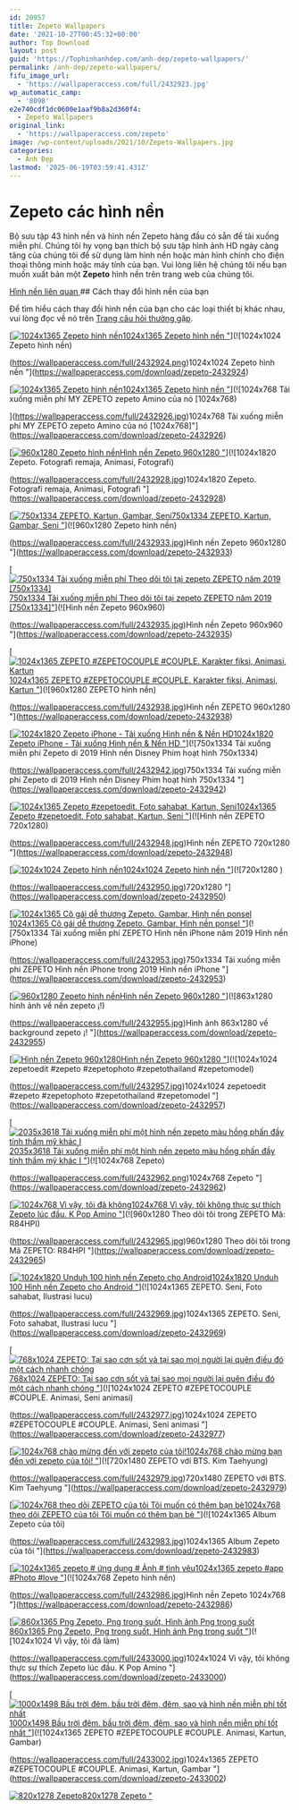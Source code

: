 ```yaml
---
id: 20957
title: Zepeto Wallpapers
date: '2021-10-27T00:45:32+00:00'
author: Top Download
layout: post
guid: 'https://Tophinhanhdep.com/anh-dep/zepeto-wallpapers/'
permalink: /anh-dep/zepeto-wallpapers/
fifu_image_url:
  - 'https://wallpaperaccess.com/full/2432923.jpg'
wp_automatic_camp:
  - '8098'
e2e740cdf1dc0600e1aaf9b8a2d360f4:
  - Zepeto Wallpapers
original_link:
  - 'https://wallpaperaccess.com/zepeto'
image: /wp-content/uploads/2021/10/Zepeto-Wallpapers.jpg
categories:
  - Ảnh Đẹp
lastmod: '2025-06-19T03:59:41.431Z'
---
```

# Zepeto các hình nền

Bộ sưu tập 43 hình nền và hình nền Zepeto hàng đầu có sẵn để tải xuống miễn phí. Chúng tôi hy vọng bạn thích bộ sưu tập hình ảnh HD ngày càng tăng của chúng tôi để sử dụng làm hình nền hoặc màn hình chính cho điện thoại thông minh hoặc máy tính của bạn. Vui lòng liên hệ chúng tôi nếu bạn muốn xuất bản một **Zepeto** hình nền trên trang web của chúng tôi.

[Hình nền liên quan ](#related) ## Cách thay đổi hình nền của bạn

Để tìm hiểu cách thay đổi hình nền của bạn cho các loại thiết bị khác nhau, vui lòng đọc về nó trên [Trang câu hỏi thường gặp](https://tophinhanhdep.com/faq/).

  
[[![1024x1365 Zepeto hình nền](https://wallpaperaccess.com/full/2432923.jpg)1024x1365 Zepeto hình nền "](https://wallpaperaccess.com/download/zepeto-2432923)](![1024x1024 Zepeto hình nền)

(https://wallpaperaccess.com/full/2432924.png)1024x1024 Zepeto hình nền "](https://wallpaperaccess.com/download/zepeto-2432924)

[[![1024x1365 Zepeto hình nền](https://wallpaperaccess.com/full/2432925.jpg)1024x1365 Zepeto hình nền "](https://wallpaperaccess.com/download/zepeto-2432925)](![1024x768 Tải xuống miễn phí MY ZEPETO zepeto Amino của nó [1024x768)

](https://wallpaperaccess.com/full/2432926.jpg)1024x768 Tải xuống miễn phí MY ZEPETO zepeto Amino của nó \[1024x768\]"](https://wallpaperaccess.com/download/zepeto-2432926)

[[![960x1280 Zepeto hình nền](https://wallpaperaccess.com/full/2432927.jpg)Hình nền Zepeto 960x1280 "](https://wallpaperaccess.com/download/zepeto-2432927)](![1024x1820 Zepeto.  Fotografi remaja, Animasi, Fotografi)

(https://wallpaperaccess.com/full/2432928.jpg)1024x1820 Zepeto. Fotografi remaja, Animasi, Fotografi "](https://wallpaperaccess.com/download/zepeto-2432928)

[[![750x1334 ZEPETO.  Kartun, Gambar, Seni](https://wallpaperaccess.com/full/2432930.jpg)750x1334 ZEPETO. Kartun, Gambar, Seni "](https://wallpaperaccess.com/download/zepeto-2432930)](![960x1280 Zepeto hình nền)

(https://wallpaperaccess.com/full/2432933.jpg)Hình nền Zepeto 960x1280 "](https://wallpaperaccess.com/download/zepeto-2432933)

[[![750x1334 Tải xuống miễn phí Theo dõi tôi tại zepeto ZEPETO năm 2019 [750x1334]](https://wallpaperaccess.com/full/2432934.jpg)750x1334 Tải xuống miễn phí Theo dõi tôi tại zepeto ZEPETO năm 2019 \[750x1334\]"](https://wallpaperaccess.com/download/zepeto-2432934)](![Hình nền Zepeto 960x960)

(https://wallpaperaccess.com/full/2432935.jpg)Hình nền Zepeto 960x960 "](https://wallpaperaccess.com/download/zepeto-2432935)

[[![1024x1365 ZEPETO #ZEPETOCOUPLE #COUPLE.  Karakter fiksi, Animasi, Kartun](https://wallpaperaccess.com/full/2432936.jpg)1024x1365 ZEPETO #ZEPETOCOUPLE #COUPLE. Karakter fiksi, Animasi, Kartun "](https://wallpaperaccess.com/download/zepeto-2432936)](![960x1280 ZEPETO hình nền)

(https://wallpaperaccess.com/full/2432938.jpg)Hình nền ZEPETO 960x1280 "](https://wallpaperaccess.com/download/zepeto-2432938)

[[![1024x1820 Zepeto iPhone - Tải xuống Hình nền & Nền HD](https://wallpaperaccess.com/full/2432939.png)1024x1820 Zepeto iPhone - Tải xuống Hình nền &amp; Nền HD "](https://wallpaperaccess.com/download/zepeto-2432939)](![750x1334 Tải xuống miễn phí Zepeto di 2019 Hình nền Disney Phim hoạt hình 750x1334)

(https://wallpaperaccess.com/full/2432942.jpg)750x1334 Tải xuống miễn phí Zepeto di 2019 Hình nền Disney Phim hoạt hình 750x1334 "](https://wallpaperaccess.com/download/zepeto-2432942)

[[![1024x1365 Zepeto #zepetoedit.  Foto sahabat, Kartun, Seni](https://wallpaperaccess.com/full/2432947.jpg)1024x1365 Zepeto #zepetoedit. Foto sahabat, Kartun, Seni "](https://wallpaperaccess.com/download/zepeto-2432947)](![Hình nền ZEPETO 720x1280)

(https://wallpaperaccess.com/full/2432948.jpg)Hình nền ZEPETO 720x1280 "](https://wallpaperaccess.com/download/zepeto-2432948)

[[![1024x1024 Zepeto hình nền](https://wallpaperaccess.com/full/2432949.jpg)1024x1024 Zepeto hình nền "](https://wallpaperaccess.com/download/zepeto-2432949)](![720x1280 )

(https://wallpaperaccess.com/full/2432950.jpg)720x1280 "](https://wallpaperaccess.com/download/zepeto-2432950)

[[![1024x1365 Cô gái dễ thương Zepeto.  Gambar, Hình nền ponsel](https://wallpaperaccess.com/full/2432951.jpg)1024x1365 Cô gái dễ thương Zepeto. Gambar, Hình nền ponsel "](https://wallpaperaccess.com/download/zepeto-2432951)](![750x1334 Tải xuống miễn phí ZEPETO Hình nền iPhone năm 2019 Hình nền iPhone)

(https://wallpaperaccess.com/full/2432953.jpg)750x1334 Tải xuống miễn phí ZEPETO Hình nền iPhone trong 2019 Hình nền iPhone "](https://wallpaperaccess.com/download/zepeto-2432953)

[[![960x1280 Zepeto hình nền](https://wallpaperaccess.com/full/2432954.jpg)Hình nền Zepeto 960x1280 "](https://wallpaperaccess.com/download/zepeto-2432954)](![863x1280 hình ảnh về nền zepeto ¡!)

(https://wallpaperaccess.com/full/2432955.jpg)Hình ảnh 863x1280 về background zepeto ¡! "](https://wallpaperaccess.com/download/zepeto-2432955)

[[![Hình nền Zepeto 960x1280](https://wallpaperaccess.com/full/2432956.jpg)Hình nền Zepeto 960x1280 "](https://wallpaperaccess.com/download/zepeto-2432956)](![1024x1024 zepetoedit #zepeto #zepetophoto #zepetothailand #zepetomodel)

(https://wallpaperaccess.com/full/2432957.jpg)1024x1024 zepetoedit #zepeto #zepetophoto #zepetothailand #zepetomodel "](https://wallpaperaccess.com/download/zepeto-2432957)

[[![2035x3618 Tải xuống miễn phí một hình nền zepeto màu hồng phấn đầy tính thẩm mỹ khác I](https://wallpaperaccess.com/full/2432959.jpg)2035x3618 Tải xuống miễn phí một hình nền zepeto màu hồng phấn đầy tính thẩm mỹ khác I "](https://wallpaperaccess.com/download/zepeto-2432959)](![1024x768 Zepeto)

(https://wallpaperaccess.com/full/2432962.png)1024x768 Zepeto "](https://wallpaperaccess.com/download/zepeto-2432962)

[[![1024x768 Vì vậy, tôi đã không](https://wallpaperaccess.com/full/2432963.jpg)1024x768 Vì vậy, tôi không thực sự thích Zepeto lúc đầu. K Pop Amino "](https://wallpaperaccess.com/download/zepeto-2432963)](![960x1280 Theo dõi tôi trong ZEPETO Mã: R84HPI)

(https://wallpaperaccess.com/full/2432965.jpg)960x1280 Theo dõi tôi trong Mã ZEPETO: R84HPI "](https://wallpaperaccess.com/download/zepeto-2432965)

[[![1024x1820 Unduh 100 hình nền Zepeto cho Android](https://wallpaperaccess.com/full/2432968.jpg)1024x1820 Unduh 100 Hình nền Zepeto cho Android "](https://wallpaperaccess.com/download/zepeto-2432968)](![1024x1365 ZEPETO.  Seni, Foto sahabat, Ilustrasi lucu)

(https://wallpaperaccess.com/full/2432969.jpg)1024x1365 ZEPETO. Seni, Foto sahabat, Ilustrasi lucu "](https://wallpaperaccess.com/download/zepeto-2432969)

[[![768x1024 ZEPETO: Tại sao cơn sốt và tại sao mọi người lại quên điều đó một cách nhanh chóng](https://wallpaperaccess.com/full/2432974.jpg)768x1024 ZEPETO: Tại sao cơn sốt và tại sao mọi người lại quên điều đó một cách nhanh chóng "](https://wallpaperaccess.com/download/zepeto-2432974)](![1024x1024 ZEPETO #ZEPETOCOUPLE #COUPLE.  Animasi, Seni animasi)

(https://wallpaperaccess.com/full/2432977.jpg)1024x1024 ZEPETO #ZEPETOCOUPLE #COUPLE. Animasi, Seni animasi "](https://wallpaperaccess.com/download/zepeto-2432977)

[[![1024x768 chào mừng đến với zepeto của tôi!](https://wallpaperaccess.com/full/2432978.jpg)1024x768 chào mừng bạn đến với zepeto của tôi! "](https://wallpaperaccess.com/download/zepeto-2432978)](![720x1480 ZEPETO với BTS.  Kim Taehyung)

(https://wallpaperaccess.com/full/2432979.jpg)720x1480 ZEPETO với BTS. Kim Taehyung "](https://wallpaperaccess.com/download/zepeto-2432979)

[[![1024x768 theo dõi ZEPETO của tôi Tôi muốn có thêm bạn bè](https://wallpaperaccess.com/full/2432980.jpg)1024x768 theo dõi ZEPETO của tôi Tôi muốn có thêm bạn bè "](https://wallpaperaccess.com/download/zepeto-2432980)](![1024x1365 Album Zepeto của tôi)

(https://wallpaperaccess.com/full/2432983.jpg)1024x1365 Album Zepeto của tôi "](https://wallpaperaccess.com/download/zepeto-2432983)

[[![1024x1365 zepeto # ứng dụng # Ảnh # tình yêu](https://wallpaperaccess.com/full/2432985.jpg)1024x1365 zepeto #app #Photo #love "](https://wallpaperaccess.com/download/zepeto-2432985)](![1024x768 Zepeto hình nền)

(https://wallpaperaccess.com/full/2432986.jpg)Hình nền Zepeto 1024x768 "](https://wallpaperaccess.com/download/zepeto-2432986)

[[![860x1365 Png Zepeto, Png trong suốt, Hình ảnh Png trong suốt](https://wallpaperaccess.com/full/2432993.png)860x1365 Png Zepeto, Png trong suốt, Hình ảnh Png trong suốt "](https://wallpaperaccess.com/download/zepeto-2432993)](![1024x1024 Vì vậy, tôi đã làm)

(https://wallpaperaccess.com/full/2433000.jpg)1024x1024 Vì vậy, tôi không thực sự thích Zepeto lúc đầu. K Pop Amino "](https://wallpaperaccess.com/download/zepeto-2433000)

[[![1000x1498 Bầu trời đêm.  bầu trời đêm, đêm, sao và hình nền miễn phí tốt nhất](https://wallpaperaccess.com/full/2433001.jpg)1000x1498 Bầu trời đêm. bầu trời đêm, đêm, sao và hình nền miễn phí tốt nhất "](https://wallpaperaccess.com/download/zepeto-2433001)](![1024x1365 ZEPETO #ZEPETOCOUPLE #COUPLE.  Animasi, Kartun, Gambar)

(https://wallpaperaccess.com/full/2433002.jpg)1024x1365 ZEPETO #ZEPETOCOUPLE #COUPLE. Animasi, Kartun, Gambar "](https://wallpaperaccess.com/download/zepeto-2433002)

[![820x1278 Zepeto](https://wallpaperaccess.com/full/2433003.jpg)820x1278 Zepeto "](https://wallpaperaccess.com/download/zepeto-2433003)
